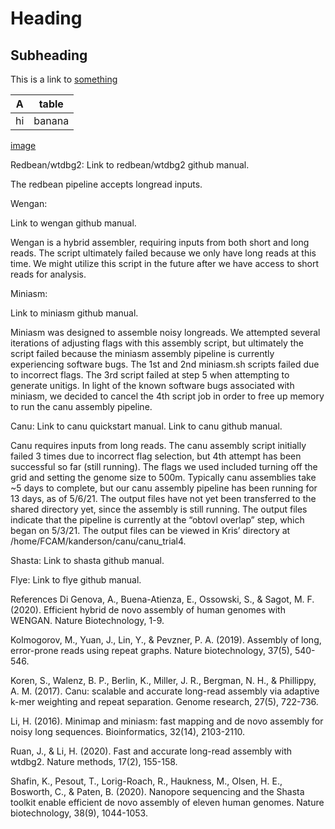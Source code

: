 # Heading

## Subheading

This is a link to [something](www.something.com)

A | table |
--|-- |
hi | banana | 

[image](image.png)

Redbean/wtdbg2:
Link to redbean/wtdbg2 github manual.

The redbean pipeline accepts longread inputs. 

Wengan: 


Link to wengan github manual.

Wengan is a hybrid assembler, requiring inputs from both short and long reads. The script ultimately failed because we only have long reads at this time. We might utilize this script in the future after we have access to short reads for analysis. 

Miniasm: 

Link to miniasm github manual.

Miniasm was designed to assemble noisy longreads. We attempted several iterations of adjusting flags with this assembly script, but ultimately the script failed because the miniasm assembly pipeline is currently experiencing software bugs. The 1st and 2nd miniasm.sh scripts failed due to incorrect flags. The 3rd script failed at step 5 when attempting to generate unitigs. In light of the known software bugs associated with miniasm, we decided to cancel the 4th script job in order to free up memory to run the canu assembly pipeline. 

Canu: 
Link to canu quickstart manual. Link to canu github manual.

Canu requires inputs from long reads. The canu assembly script initially failed 3 times due to incorrect flag selection, but 4th attempt has been successful so far (still running). The flags we used included turning off the grid and setting the genome size to 500m. Typically canu assemblies take ~5 days to complete, but our canu assembly pipeline has been running for 13 days, as of 5/6/21. The output files have not yet been transferred to the shared directory yet, since the assembly is still running. The output files indicate that the pipeline is currently at the “obtovl overlap” step, which began on 5/3/21. The output files can be viewed in Kris’ directory at /home/FCAM/kanderson/canu/canu_trial4.

Shasta:
Link to shasta github manual. 

Flye:
Link to flye github manual. 

References
Di Genova, A., Buena-Atienza, E., Ossowski, S., & Sagot, M. F. (2020). Efficient hybrid de novo assembly of human genomes with WENGAN. Nature Biotechnology, 1-9.

Kolmogorov, M., Yuan, J., Lin, Y., & Pevzner, P. A. (2019). Assembly of long, error-prone reads using repeat graphs. Nature biotechnology, 37(5), 540-546.

Koren, S., Walenz, B. P., Berlin, K., Miller, J. R., Bergman, N. H., & Phillippy, A. M. (2017). Canu: scalable and accurate long-read assembly via adaptive k-mer weighting and repeat separation. Genome research, 27(5), 722-736.

Li, H. (2016). Minimap and miniasm: fast mapping and de novo assembly for noisy long sequences. Bioinformatics, 32(14), 2103-2110.

Ruan, J., & Li, H. (2020). Fast and accurate long-read assembly with wtdbg2. Nature methods, 17(2), 155-158.

Shafin, K., Pesout, T., Lorig-Roach, R., Haukness, M., Olsen, H. E., Bosworth, C., & Paten, B. (2020). Nanopore sequencing and the Shasta toolkit enable efficient de novo assembly of eleven human genomes. Nature biotechnology, 38(9), 1044-1053.

